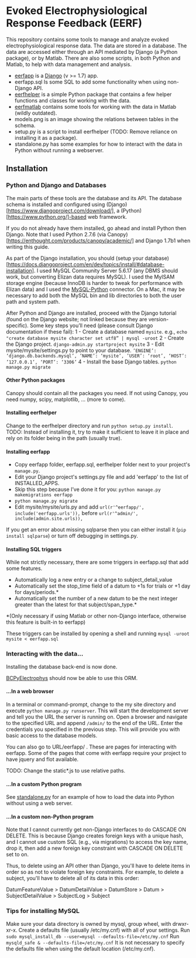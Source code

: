 # Evoked Electrophysiological Response Feedback (EERF)

This repository contains some tools to manage and analyze evoked electrophysiological response data.
The data are stored in a database. The data are accessed either through an API mediated by Django (a Python package), or by Matlab.
There are also some scripts, in both Python and Matlab, to help with data management and analysis.

- [eerfapp](https://github.com/cboulay/EERF/tree/master/eerfapp) is a [Django](https://www.djangoproject.com/) (v >= 1.7) app.
- eerfapp.sql Is some SQL to add some functionality when using non-Django API.
- [eerfhelper](https://github.com/cboulay/EERF/tree/master/eerfhelper) is a simple 
Python package that contains a few helper functions and classes for working with the data.
- [eerfmatlab](https://github.com/cboulay/EERF/tree/master/eerfmatlab) contains 
some tools for working with the data in Matlab (wildly outdated).
- models.png is an image showing the relations between tables in the schema.
- setup.py is a script to install eerfhelper (TODO: Remove reliance on installing it as a package).
- standalone.py has some examples for how to interact with the data in Python without running a webserver.

## Installation

### Python and Django and Databases

The main parts of these tools are the database and its API. The database
schema is installed and configured using (Django)[https://www.djangoproject.com/download/],
a (Python)[https://www.python.org/]-based web framework.

If you do not already have them installed, go ahead and install Python then Django.
Note that I used Python 2.7.6 (via Canopy)[https://enthought.com/products/canopy/academic/]
and Django 1.7b1 when writing this guide.

As part of the Django installation, you should (setup your database)[https://docs.djangoproject.com/en/dev/topics/install/#database-installation].
I used MySQL Community Server 5.6.17 (any DBMS should work, but converting Elizan data requires MySQL).
I used the MyISAM storage engine (because InnoDB is harder to tweak for performance with Elizan data)
and I used the [MySQL-Python](https://pypi.python.org/pypi/MySQL-python) connector.
On a Mac, it may be necessary to add both the MySQL bin and lib directories to both the user path and system path.

After Python and Django are installed, proceed with the Django tutorial 
(found on the Django website; not linked because they are version-specific).
Some key steps you’ll need (please consult Django documentation if these fail):
1 - Create a database named `mysite`. e.g., `echo "create database mysite character set utf8” | mysql -uroot`
2 - Create the Django project. `django-admin.py startproject mysite`
3 - Edit mysite/mysite/settings.py to point to your database. `’ENGINE’: ‘django.db.backends.mysql’, ’NAME’: ‘mysite’, ’USER’: ‘root’, ‘HOST’: ’127.0.0.1’, ‘PORT’: ‘3306’`
4 - Install the base Django tables. `python manage.py migrate`

#### Other Python packages
Canopy should contain all the packages you need. If not using Canopy,
you need numpy, scipy, matplotlib, ... (more to come).

#### Installing eerfhelper
Change to the eerfhelper directory and run `python setup.py install`.
TODO: Instead of installing it, try to make it sufficient to leave it in place
and rely on its folder being in the path (usually true).

#### Installing eerfapp

- Copy eerfapp folder, eerfapp.sql, eerfhelper folder next to your project's `manage.py`.
- Edit your Django project's settings.py file and add 'eerfapp' to the list of INSTALLED_APPS.
- Skip this step because I’ve done it for you: `python manage.py makemigrations eerfapp`
- `python manage.py migrate`
- Edit mysite/mysite/urls.py and add `url(r'^eerfapp/', include('eerfapp.urls')),` before `url(r'^admin/', include(admin.site.urls)),`

If you get an error about missing sqlparse then you can either install it (`pip install sqlparse`) or turn off debugging in settings.py.

#### Installing SQL triggers

While not strictly necessary, there are some triggers in eerfapp.sql that add some features.
- Automatically log a new entry or a change to subject_detail_value
- Automatically set the stop_time field of a datum to +1s for trials or +1 day for days/periods.*
- Automatically set the number of a new datum to be the next integer greater than the latest for that subject/span_type.*

*(Only necessary if using Matlab or other non-Django interface,
otherwise this feature is built-in to eerfapp)

These triggers can be installed by opening a shell and running
`mysql -uroot mysite < eerfapp.sql`

### Interacting with the data...

Installing the database back-end is now done.

[BCPyElectrophys](https://github.com/cboulay/BCPyElectrophys) should now be able to use this ORM.

#### ...In a web browser

In a terminal or command-prompt, change to the my site directory and execute
`python manage.py runserver`.
This will start the development server and tell you the URL the server is running on.
Open a browser and navigate to the specified URL and append `/admin/` to the end of the URL.
Enter the credentials you specified in the previous step. This will provide you with basic access to the database models.

You can also go to URL/eerfapp/ . These are pages for interacting with eerfapp. Some of the pages that come with eerfapp require your project to have jquery and flot available.

TODO: Change the static\*.js to use relative paths.

#### ...In a custom Python program

See [standalone.py](https://github.com/cboulay/EERF/tree/master/standalone.py)
for an example of how to load the data into Python without using a web server.

#### ...In a custom non-Python program

Note that I cannot currently get non-Django interfaces to do CASCADE ON DELETE.
This is because Django creates foreign keys with a unique hash, and I cannot
use custom SQL (e.g., via migrations) to access the key name, drop it, then
add a new foreign key constraint with CASCADE ON DELETE set to on.

Thus, to delete using an API other than Django, you'll have to delete items
in order so as not to violate foreign key constraints.
For example, to delete a subject, you'll have to delete all of its data in this order:

DatumFeatureValue > DatumDetailValue > DatumStore > Datum > SubjectDetailValue > SubjectLog > Subject

### Tips for installing MySQL

Make sure your data directory is owned by mysql, group wheel, with drwxr-xr-x.
Create a defaults file (usually /etc/my.cnf) with all of your settings.
Run `sudo mysql_install_db --user=mysql --defaults-file=/etc/my.cnf`
Run `mysqld_safe & --defaults-file=/etc/my.cnf`
It is not necessary to specify the defaults file when using the default location (/etc/my.cnf).